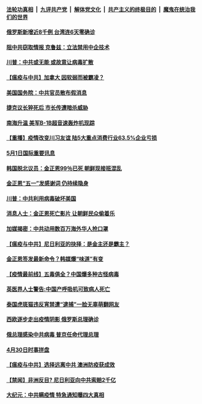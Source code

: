 ####  [法轮功真相](../../../../basic/blob/master/README.md?t=05020231) &nbsp;|&nbsp; [九评共产党](../../../../9ping.md/blob/master/README.md?t=05020231) &nbsp;|&nbsp; [解体党文化](../../../../jtdwh.md/blob/master/README.md?t=05020231)  &nbsp;|&nbsp; [共产主义的终极目的](../../../../gczydzjmd.md/blob/master/README.md?t=05020231) &nbsp;|&nbsp; [魔鬼在统治我们的世界](../../../../mgztzwmdsj.md/blob/master/README.md?t=05020231) 

#### [俄罗斯新增近8千例 台湾连6天零确诊](../pages/prog202/a102836455.md?t=05020231) 

#### [阻中共窃取情报 克鲁兹：立法禁用中企技术](../pages/prog202/a102836457.md?t=05020231) 

#### [川普：中共或无能 或故意让病毒扩散](../pages/prog202/a102836441.md?t=05020231) 

#### [【瘟疫与中共】加拿大 因软弱而被霸凌？](../pages/prog202/a102836461.md?t=05020231) 

#### [美国国务院：中共官员散布假消息](../pages/prog202/a102836448.md?t=05020231) 

#### [捷克议长猝死后 市长传遭暗杀威胁](../pages/prog202/a102836400.md?t=05020231) 


#### [南海升温 美军B-1B超音速轰炸机现踪](../pages/prog202/a102836284.md?t=05020231) 

#### [【重播】疫情改变川习友谊 陆5大重点消费行业63.5%企业亏损](../pages/prog202/a102835544.md?t=05020231) 

#### [5月1日国际重要讯息](../pages/prog202/a102836266.md?t=05020231) 

#### [韩国脱北议员：金正恩99％已死 朝鲜现接班混乱](../pages/prog202/a102836246.md?t=05020231) 

#### [金正恩“五一”发感谢词 仍持续隐身](../pages/prog202/a102836243.md?t=05020231) 

#### [川普：中共利用病毒破坏美国](../pages/prog202/a102836224.md?t=05020231) 

#### [消息人士：金正恩死亡影片 让朝鲜民众偷着乐](../pages/prog202/a102836155.md?t=05020231) 

#### [加媒揭密：中共动用数百万海外华人抢口罩](../pages/prog202/a102836138.md?t=05020231) 

#### [【瘟疫与中共】尼日利亚的抉择：是金主还是霸主？](../pages/prog202/a102835699.md?t=05020231) 

#### [金正恩签发最新命令？韩媒爆“味道”有变](../pages/prog202/a102836044.md?t=05020231) 


#### [【疫情最前线】五毒俱全？中国爆多种古怪病毒](../pages/prog202/a102836013.md?t=05020231) 


#### [英医界人士警告:中国产呼吸机可致病人死亡](../pages/prog202/a102835918.md?t=05020231) 

#### [泰国虎斑猫违反宵禁遭“逮捕”一脸无辜萌翻网友](../pages/prog202/a102835843.md?t=05020231) 

#### [西欧逐步走出疫情阴影 俄罗斯总理确诊](../pages/prog202/a102835887.md?t=05020231) 


#### [俄总理感染中共病毒 普京任命代理总理](../pages/prog202/a102835848.md?t=05020231) 

#### [4月30日时事拼盘](../pages/prog202/a102835824.md?t=05020231) 

#### [【瘟疫与中共】选择远离中共 澳洲防疫获成效](../pages/prog202/a102835820.md?t=05020231) 

#### [【禁闻】非洲反目? 尼日利亚向中共索赔2千亿](../pages/prog202/a102835782.md?t=05020231) 


#### [大纪元：中共瞒疫情 特急通知曝四大真相](../pages/prog202/a102835707.md?t=05020231) 

